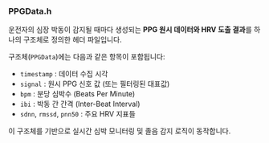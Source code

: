 ### PPGData.h
운전자의 심장 박동이 감지될 때마다 생성되는 **PPG 원시 데이터와 HRV 도출 결과**를 하나의 구조체로 정의한 헤더 파일입니다.   

구조체(`PPGData`)에는 다음과 같은 항목이 포함됩니다:
- `timestamp` : 데이터 수집 시각
- `signal` : 원시 PPG 신호 값 (또는 필터링된 대표값)
- `bpm` : 분당 심박수 (Beats Per Minute)
- `ibi` : 박동 간 간격 (Inter-Beat Interval)
- `sdnn`, `rmssd`, `pnn50` : 주요 HRV 지표들  

이 구조체를 기반으로 실시간 심박 모니터링 및 졸음 감지 로직이 동작합니다.

